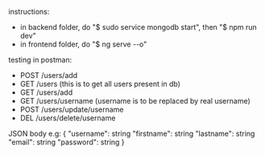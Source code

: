 instructions:
- in backend folder, do "$ sudo service mongodb start", then "$ npm run dev"
- in frontend folder, do "$ ng serve --o"

testing in postman:
- POST /users/add
- GET /users (this is to get all users present in db)
- GET /users/add
- GET /users/username (username is to be replaced by real username)
- POST /users/update/username
- DEL /users/delete/username

JSON body e.g:
{
	"username": string
	"firstname": string
	"lastname": string
	"email": string
	"password": string
}